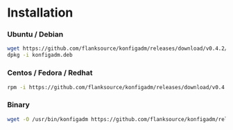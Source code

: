 # Installation

### Ubuntu / Debian

```bash
wget https://github.com/flanksource/konfigadm/releases/download/v0.4.2/konfigadm.deb
dpkg -i konfigadm.deb
```

### Centos / Fedora / Redhat

```bash
rpm -i https://github.com/flanksource/konfigadm/releases/download/v0.4.2/konfigadm.rpm
```

### Binary

```bash
wget -O /usr/bin/konfigadm https://github.com/flanksource/konfigadm/releases/download/v0.4.2/konfigadm && chmod +x /usr/bin/konfigadm
```
